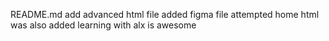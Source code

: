 README.md add
advanced html file added
figma file attempted
home html was also added
learning with alx is awesome
